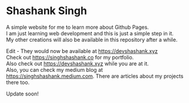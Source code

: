 # Shashank Singh
A simple website for me to learn more about Github Pages. \
I am just learning web development and this is just a simple step in it. \
My other creations will also be available in this repository after a while.

Edit - They would now be available at https://devshashank.xyz \
Check out https://singhshashank.co for my portfolio. \
Also check out https://devshashank.xyz while you are at it. \
Also, you can check my medium blog at https://singhshashank.medium.com. There are articles about my projects there too.

Update soon!
